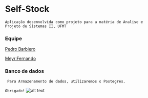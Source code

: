 # Self-Stock
```
Aplicação desenvolvida como projeto para a matéria de Analise e Projeto de Sistemas II, UFMT 
```

### Equipe

[Pedro Barbiero](https://github.com/pedrobarbiero)

[Meyr Fernando](https://github.com/Fr4nT1c86)

### Banco de dados

```
 Para Armazenamento de dados, utilizaremos o Postegres.
```


```Obrigado!```
![alt text](https://github.com/urielcaire/learnmd/blob/master/imgs/solaire.gif "Praise the sun!")
